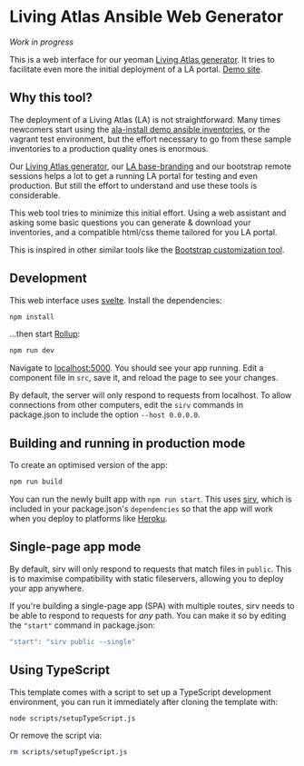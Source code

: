 # Living Atlas Ansible Web Generator

*Work in progress*

This is a web interface for our yeoman [Living Atlas generator](https://github.com/living-atlases/generator-living-atlas). 
It tries to facilitate even more the initial deployment of a LA portal. [Demo site](https://generator.l-a.site).

## Why this tool?

The deployment of a Living Atlas (LA) is not straightforward. Many times newcomers start using the 
[ala-install demo ansible inventories](https://github.com/AtlasOfLivingAustralia/ala-install/#setup-the-living-atlas-demo), 
or the vagrant test environment, but the effort necessary to go from these sample inventories to a production quality 
ones is enormous.    

Our [Living Atlas generator](https://github.com/living-atlases/generator-living-atlas), our 
[LA base-branding](https://github.com/living-atlases/base-branding) and our bootstrap remote sessions helps a lot to get 
a running LA portal for testing and even production. But still the effort to understand and use these tools is 
considerable.

This web tool tries to minimize this initial effort. Using a web assistant and asking some basic questions you can 
generate & download your inventories, and a compatible html/css theme tailored for you LA portal.

This is inspired in other similar tools like the [Bootstrap customization tool](https://getbootstrap.com/docs/3.4/customize/).

## Development

This web interface uses [svelte](https://svelte.dev/). Install the dependencies:

```bash
npm install
```

...then start [Rollup](https://rollupjs.org):

```bash
npm run dev
```

Navigate to [localhost:5000](http://localhost:5000). You should see your app running. Edit a component file in `src`, save it, and reload the page to see your changes.

By default, the server will only respond to requests from localhost. To allow connections from other computers, edit the `sirv` commands in package.json to include the option `--host 0.0.0.0`.


## Building and running in production mode

To create an optimised version of the app:

```bash
npm run build
```

You can run the newly built app with `npm run start`. This uses [sirv](https://github.com/lukeed/sirv), which is included in your package.json's `dependencies` so that the app will work when you deploy to platforms like [Heroku](https://heroku.com).

## Single-page app mode

By default, sirv will only respond to requests that match files in `public`. This is to maximise compatibility with static fileservers, allowing you to deploy your app anywhere.

If you're building a single-page app (SPA) with multiple routes, sirv needs to be able to respond to requests for *any* path. You can make it so by editing the `"start"` command in package.json:

```js
"start": "sirv public --single"
```

## Using TypeScript

This template comes with a script to set up a TypeScript development environment, you can run it immediately after cloning the template with:

```bash
node scripts/setupTypeScript.js
```

Or remove the script via:

```bash
rm scripts/setupTypeScript.js
```
